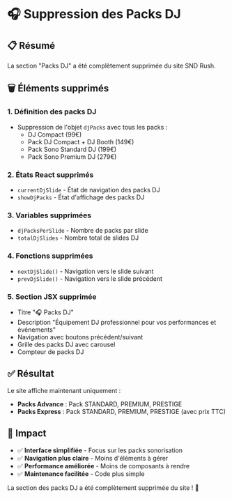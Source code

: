 # 🎧 Suppression des Packs DJ

## 📋 Résumé

La section "Packs DJ" a été complètement supprimée du site SND Rush.

## 🗑️ Éléments supprimés

### **1. Définition des packs DJ**
- Suppression de l'objet `djPacks` avec tous les packs :
  - DJ Compact (99€)
  - Pack DJ Compact + DJ Booth (149€)
  - Pack Sono Standard DJ (199€)
  - Pack Sono Premium DJ (279€)

### **2. États React supprimés**
- `currentDjSlide` - État de navigation des packs DJ
- `showDjPacks` - État d'affichage des packs DJ

### **3. Variables supprimées**
- `djPacksPerSlide` - Nombre de packs par slide
- `totalDjSlides` - Nombre total de slides DJ

### **4. Fonctions supprimées**
- `nextDjSlide()` - Navigation vers le slide suivant
- `prevDjSlide()` - Navigation vers le slide précédent

### **5. Section JSX supprimée**
- Titre "🎧 Packs DJ"
- Description "Équipement DJ professionnel pour vos performances et événements"
- Navigation avec boutons précédent/suivant
- Grille des packs DJ avec carousel
- Compteur de packs DJ

## ✅ Résultat

Le site affiche maintenant uniquement :
- **Packs Advance** : Pack STANDARD, PREMIUM, PRESTIGE
- **Packs Express** : Pack STANDARD, PREMIUM, PRESTIGE (avec prix TTC)

## 🎯 Impact

- ✅ **Interface simplifiée** - Focus sur les packs sonorisation
- ✅ **Navigation plus claire** - Moins d'éléments à gérer
- ✅ **Performance améliorée** - Moins de composants à rendre
- ✅ **Maintenance facilitée** - Code plus simple

La section des packs DJ a été complètement supprimée du site ! 🎉
















